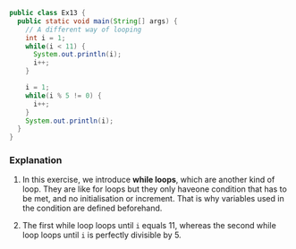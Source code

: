 ```java
public class Ex13 {
  public static void main(String[] args) {
    // A different way of looping
    int i = 1;
    while(i < 11) {
      System.out.println(i);
      i++;
    }

    i = 1;
    while(i % 5 != 0) {
      i++;
    }
    System.out.println(i);
  }
}
```

### Explanation
1. In this exercise, we introduce **while loops**, which are another kind of loop. They are like for loops but they only haveone condition that has to be met, and no initialisation or increment. That is why variables used in the condition are defined beforehand.

2. The first while loop loops until `i` equals 11, whereas the second while loop loops until `i` is perfectly divisible by 5.
